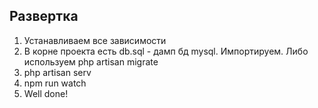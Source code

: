 ## Развертка 

1. Устанавливаем все зависимости
2. В корне проекта есть db.sql - дамп бд mysql. Импортируем. Либо используем php artisan migrate
3. php artisan serv
4. npm run watch
5. Well done!
